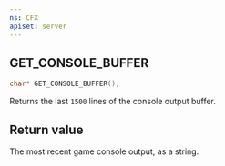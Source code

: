 ```yaml
---
ns: CFX
apiset: server
---
```

## GET_CONSOLE_BUFFER

```c
char* GET_CONSOLE_BUFFER();
```

Returns the last `1500` lines of the console output buffer.

## Return value
The most recent game console output, as a string.

